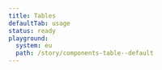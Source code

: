 ```yaml
---
title: Tables
defaultTab: usage
status: ready
playground:
  system: eu
  path: /story/components-table--default
---
```

